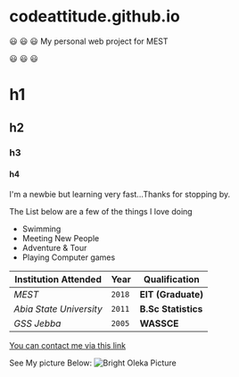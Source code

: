 # codeattitude.github.io

:smiley: :smiley: :smiley:
My personal web project for MEST

:smiley: :smiley: :smiley:
# h1
## h2
### h3
#### h4

I'm a newbie but learning very fast...Thanks for stopping by.

The List below are a few of the things I love doing
* Swimming
* Meeting New People 
* Adventure & Tour
* Playing Computer games

Institution Attended | Year | Qualification
--- | --- | ---
*MEST* | `2018` | **EIT (Graduate)**
*Abia State University* | `2011` | **B.Sc Statistics**
*GSS Jebba* | `2005` | **WASSCE**

[You can contact me via this link](https://codeattitude.github.io/contact.html)

See My picture Below: 
![Bright Oleka Picture](https://scontent-ams3-1.xx.fbcdn.net/v/t1.0-9/13557933_10204486597764313_2309921987601583000_n.jpg?oh=7e1baad394a2df7f2984f014fe3f6328&oe=5A192E0C "Bright OLEKA")

